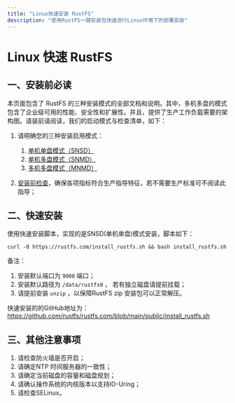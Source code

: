 ```yaml
---
title: "Linux快速安装 RustFS"
description: "使用RustFS一键安装包快速进行Linux环境下的部署安装"
---
```


# Linux 快速 RustFS

<a id="mode"></a>

## 一、安装前必读

本页面包含了 RustFS 的三种安装模式的全部文档和说明。其中，多机多盘的模式包含了企业级可用的性能、安全性和扩展性。并且，提供了生产工作负载需要的架构图。请装前请阅读，我们的启动模式与检查清单，如下：

1. 请明确您的三种安装启用模式：

    1. [单机单盘模式（SNSD）](./single-node-single-disk.md)
    2. [单机多盘模式（SNMD）](./single-node-multiple-disk.md)
    3. [多机多盘模式（MNMD）](./multiple-node-multiple-disk.md)

2. [安装前检查](../checklists/index.md)，确保各项指标符合生产指导特征，若不需要生产标准可不阅读此指导；


## 二、快速安装

使用快速安装脚本，实现的是SNSD(单机单盘)模式安装，脚本如下：

~~~
curl -O https://rustfs.com/install_rustfs.sh && bash install_rustfs.sh
~~~


备注：
1. 安装默认端口为 `9000` 端口；
2. 安装默认路径为 `/data/rustfs0` ， 若有独立磁盘请提前挂载；
3. 请提前安装 `unzip` ，以保障RustFS zip 安装包可以正常解压。


快速安装的的GitHub地址为：https://github.com/rustfs/rustfs.com/blob/main/public/install_rustfs.sh



## 三、其他注意事项

1. 请检查防火墙是否开启；
2. 请确定NTP 时间服务器的一致性；
3. 请确定当前磁盘的容量和磁盘规划；
4. 请确认操作系统的内核版本以支持IO-Uring；
5. 请检查SELinux。


